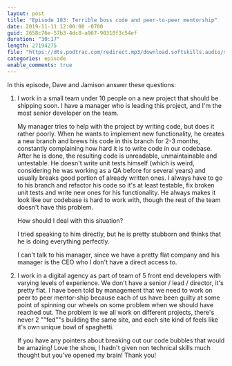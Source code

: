 ```yaml
---
layout: post
title: "Episode 183: Terrible boss code and peer-to-peer mentorship"
date: 2019-11-11 12:00:00 -0700
guid: 2658c76e-57b3-4dc8-a967-90310f3c54ef
duration: "30:17"
length: 27194275
file: "https://dts.podtrac.com/redirect.mp3/download.softskills.audio/sse-183.mp3"
categories: episode
enable_comments: true
---
```


In this episode, Dave and Jamison answer these questions:

1. I work in a small team under 10 people on a new project that should be shipping soon. I have a manager who is leading this project, and I'm the most senior developer on the team.
   
   My manager tries to help with the project by writing code, but does it rather poorly. When he wants to implement new functionality, he creates a new branch and brews his code in this branch for 2-3 months, constantly complaining how hard it is to write code in our codebase. After he is done, the resulting code is unreadable, unmaintainable and untestable. He doesn't write unit tests himself (which is weird, considering he was working as a QA before for several years) and usually breaks good portion of already written ones. I always have to go to his branch and refactor his code so it's at least testable, fix broken unit tests and write new ones for his functionality.
   He always makes it look like our codebase is hard to work with, though the rest of the team doesn't have this problem.
   
   How should I deal with this situation?
   
   I tried speaking to him directly, but he is pretty stubborn and thinks that he is doing everything perfectly.
   
   I can't talk to his manager, since we have a pretty flat company and his manager is the CEO who I don't have a direct access to.


2. I work in a digital agency as part of team of 5 front end developers with varying levels of experience. We don't have a senior / lead / director, it's pretty flat. I have been told by management that we need to work on peer to peer mentor-ship because each of us have been guilty at some point of spinning our wheels on some problem when we should have reached out. The problem is we all work on different projects, there's never 2 ""fed""s building the same site, and each site kind of feels like it's own unique bowl of spaghetti.
   
   If you have any pointers about breaking out our code bubbles that would be amazing! Love the show, I hadn't given non technical skills much thought but you've opened my brain! Thank you!
